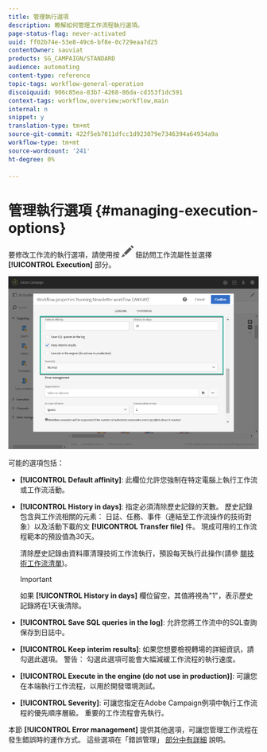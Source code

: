 ```yaml
---
title: 管理執行選項
description: 瞭解如何管理工作流程執行選項。
page-status-flag: never-activated
uuid: ff02b74e-53e8-49c6-bf8e-0c729eaa7d25
contentOwner: sauviat
products: SG_CAMPAIGN/STANDARD
audience: automating
content-type: reference
topic-tags: workflow-general-operation
discoiquuid: 906c85ea-83b7-4268-86da-cd353f1dc591
context-tags: workflow,overview;workflow,main
internal: n
snippet: y
translation-type: tm+mt
source-git-commit: 422f5eb7011dfcc1d923079e7346394a64934a9a
workflow-type: tm+mt
source-wordcount: '241'
ht-degree: 0%

---
```



# 管理執行選項 {#managing-execution-options}

要修改工作流的執行選項，請使用按 ![](assets/edit_darkgrey-24px.png) 鈕訪問工作流屬性並選擇 **[!UICONTROL Execution]** 部分。

![](assets/wkf_execution_6.png)

可能的選項包括：

* **[!UICONTROL Default affinity]**: 此欄位允許您強制在特定電腦上執行工作流或工作流活動。

* **[!UICONTROL History in days]**: 指定必須清除歷史記錄的天數。 歷史記錄包含與工作流相關的元素： 日誌、任務、事件（連結至工作流操作的技術對象）以及活動下載的文 **[!UICONTROL Transfer file]** 件。 現成可用的工作流程範本的預設值為30天。

   清除歷史記錄由資料庫清理技術工作流執行，預設每天執行此操作(請參 [閱技術工作流清單](../../administration/using/technical-workflows.md))。

   >[!IMPORTANT]
   >
   >如果 **[!UICONTROL History in days]** 欄位留空，其值將視為&quot;1&quot;，表示歷史記錄將在1天後清除。

* **[!UICONTROL Save SQL queries in the log]**: 允許您將工作流中的SQL查詢保存到日誌中。

* **[!UICONTROL Keep interim results]**: 如果您想要檢視轉場的詳細資訊，請勾選此選項。 警告： 勾選此選項可能會大幅減緩工作流程的執行速度。

* **[!UICONTROL Execute in the engine (do not use in production)]**: 可讓您在本端執行工作流程，以用於開發環境測試。

* **[!UICONTROL Severity]**: 可讓您指定在Adobe Campaign例項中執行工作流程的優先順序層級。 重要的工作流程會先執行。

本節 **[!UICONTROL Error management]** 提供其他選項，可讓您管理工作流程在發生錯誤時的運作方式。 這些選項在「錯誤管理」 [部分中有詳細](#error-management) 說明。
